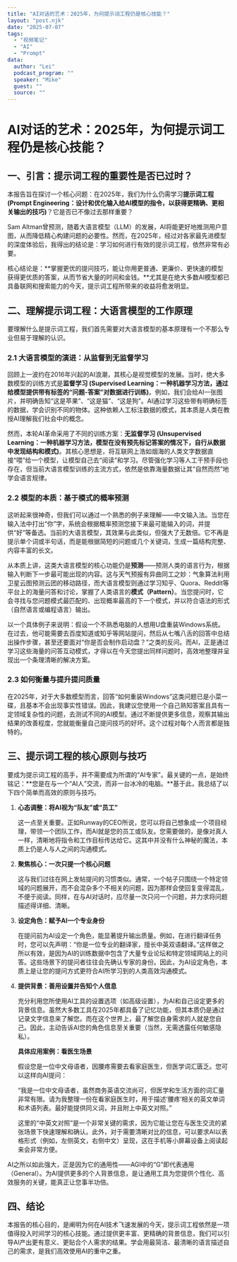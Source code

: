 ```yaml
---
title: "AI对话的艺术：2025年，为何提示词工程仍是核心技能？"
layout: "post.njk"  
date: "2025-07-07"
tags:
  - "视频笔记"
  - "AI"
  - "Prompt"
data:
  author: "Lei"
  podcast_program: ""
  speaker: "Mike"
  guest: "" 
  source: ""
---
```


# AI对话的艺术：2025年，为何提示词工程仍是核心技能？

## 一、引言：提示词工程的重要性是否已过时？

本报告旨在探讨一个核心问题：在2025年，我们为什么仍需学习**提示词工程
(Prompt
Engineering：设计和优化输入给AI模型的指令，以获得更精确、更相关输出的技巧)**？它是否已不像过去那样重要？

Sam
Altman曾预测，随着大语言模型（LLM）的发展，AI将能更好地推测用户意图，从而降低精心构建问题的必要性。然而，在2025年，经过对各家最先进模型的深度体验后，我得出的结论是：学习如何进行有效的提示词工程，依然非常有必要。

核心结论是：**掌握更优的提问技巧，能让你用更普通、更廉价、更快速的模型获得更优质的答案，从而节省大量的时间和金钱。**尤其是在绝大多数AI模型都已具备联网和搜索能力的今天，提示词工程所带来的收益将愈发明显。

## 二、理解提示词工程：大语言模型的工作原理

要理解什么是提示词工程，我们首先需要对大语言模型的基本原理有一个不那么专业但易于理解的认识。

### 2.1 大语言模型的演进：从监督到无监督学习

回顾上一波约在2016年兴起的AI浪潮，其核心是视觉模型的发展。当时，绝大多数模型的训练方式是**监督学习
(Supervised
Learning：一种机器学习方法，通过给模型提供带有标签的“问题-答案”对数据进行训练)**。例如，我们会给AI一张图片，并明确告知“这是苹果”、“这是猫”、“这是狗”。AI通过学习这些带有明确标签的数据，学会识别不同的物体。这种依赖人工标注数据的模式，其本质是人类在教授AI理解我们社会中的概念。

然而，本轮AI革命采用了不同的训练方案：**无监督学习 (Unsupervised
Learning：一种机器学习方法，模型在没有预先标记答案的情况下，自行从数据中发现结构和模式)**。其核心思想是，将互联网上浩如烟海的人类文字数据直接“喂”给一个模型，让模型自己去“阅读”和学习。尽管强化学习等人工干预手段也存在，但当前大语言模型训练的主流方式，依然是依靠海量数据让其“自然而然”地学会语言规律。

### 2.2 模型的本质：基于模式的概率预测

这听起来很神奇，但我们可以通过一个熟悉的例子来理解——中文输入法。当您在输入法中打出“你”字，系统会根据概率预测您接下来最可能输入的词，并提供“好”等备选。当前的大语言模型，其效果与此类似，但强大了无数倍。它不再是提示单个词或半句话，而是能根据简短的问题或几个关键词，生成一篇结构完整、内容丰富的长文。

从本质上讲，这类大语言模型的核心功能仍是**预测**——预测人类的语言行为，根据输入判断下一步最可能出现的内容。这与天气预报有异曲同工之妙：气象算法利用卫星云图预测云团的移动路径，而大语言模型则通过学习知乎、Quora、Reddit等平台上的海量问答和讨论，掌握了人类语言的**模式（Pattern）**。当您提问时，它会寻找与您问题模式最匹配的、出现概率最高的下一个模式，并以符合语法的形式（自然语言或编程语言）输出。

以一个具体例子来说明：假设一个不熟悉电脑的人想用U盘重装Windows系统。在过去，他可能需要去百度知道或知乎等网站提问，然后从七嘴八舌的回答中总结出操作步骤，甚至还要面对“你是否会制作启动盘？”之类的反问。而AI，正是通过学习这些海量的问答互动模式，才得以在今天您提出同样问题时，高效地整理并呈现出一个条理清晰的解决方案。

### 2.3 如何衡量与提升提问质量

在2025年，对于大多数模型而言，回答“如何重装Windows”这类问题已是小菜一碟，且基本不会出现事实性错误。因此，我建议您使用一个自己熟知答案且具有一定领域复杂性的问题，去测试不同的AI模型。通过不断提供更多信息，观察其输出结果的改善程度，您就能衡量自己提问技巧的好坏。这个过程对每个人而言都是独特的。

## 三、提示词工程的核心原则与技巧

要成为提示词工程的高手，并不需要成为所谓的“AI专家”。最关键的一点，是始终铭记：**您是在与一个“AI人”交流，而非一台冰冷的电脑。**基于此，我总结了以下四个简单而高效的原则与技巧。

1. **心态调整：将AI视为“队友”或“员工”**

    这一点至关重要。正如Runway的CEO所说，您可以将自己想象成一个项目经理，带领一个团队工作，而AI就是您的员工或队友。您需要做的，是像对真人一样，清晰地将指令和工作目标传达给它。这其中并没有什么神秘的魔法，本质上仍是人与人之间的沟通模式。

2. **聚焦核心：一次只提一个核心问题**

    这与我们过往在网上发帖提问的习惯类似。通常，一个帖子只围绕一个特定领域的问题展开，而不会混杂多个不相关的问题，因为那样会使回复变得混乱，不便于阅读。同样，在与AI对话时，应尽量一次只问一个问题，并力求将问题描述得详细、清晰。

3. **设定角色：赋予AI一个专业身份**

    在提问前为AI设定一个角色，能显著提升输出质量。例如，在进行翻译任务时，您可以先声明：“你是一位专业的翻译家，擅长中英双语翻译。”这样做之所以有效，是因为AI的训练数据中包含了大量专业论坛和特定领域网站上的问答。这些场景下的提问者往往会先确认专家的身份。因此，为AI设定角色，本质上是让您的提问方式更符合AI所学习到的人类高效沟通模式。

4. **提供背景：善用设置并告知个人信息**

    充分利用您所使用AI工具的设置选项（如高级设置），为AI和自己设定更多的背景信息。虽然大多数工具在2025年都具备了记忆功能，但其本质仍是通过记录文字信息来了解您。而在这个世界上，最了解您自身需求的人就是您自己。因此，主动告诉AI您的角色信息至关重要（当然，无需透露任何敏感隐私）。

    **具体应用案例：看医生场景**

    假设您是一位中文母语者，因腰疼需要去看家庭医生，但医学词汇匮乏。您可以这样向AI提问：

    “我是一位中文母语者，虽然商务英语交流尚可，但医学和生活方面的词汇量非常有限。请为我整理一份在看家庭医生时，用于描述‘腰疼’相关的英文单词和术语列表。最好能提供同义词，并且附上中英文对照。”

    这里的“中英文对照”是一个非常关键的需求，因为它能让您在与医生交流的紧张场景下快速理解和确认。此外，对于需要清晰对比的信息，可以要求AI以表格形式（例如，左侧英文，右侧中文）呈现，这在手机等小屏幕设备上阅读起来会非常方便。

AI之所以如此强大，正是因为它的通用性——AGI中的“G”即代表通用（General）。为AI提供更多的个人背景信息，是让通用工具为您提供个性化、高效服务的关键，能真正让您事半功倍。

## 四、结论

本报告的核心目的，是阐明为何在AI技术飞速发展的今天，提示词工程依然是一项值得投入时间学习的核心技能。通过提供更丰富、更精确的背景信息，我们可以引导AI产出更有意义、更贴合个人需求的结果。学会用最简洁、最清晰的语言描述自己的需求，是我们高效使用AI的重中之重。
